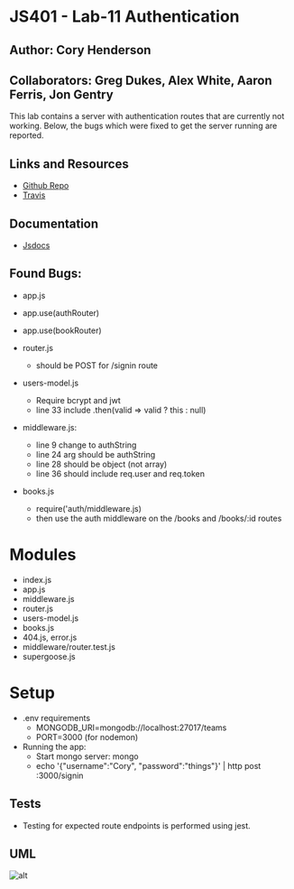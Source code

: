 # JS401 - Lab-11 Authentication
## Author: Cory Henderson
## Collaborators: Greg Dukes, Alex White, Aaron Ferris, Jon Gentry
This lab contains a server with authentication routes that are currently not working.  Below, the bugs which were fixed to get the server running are reported.

## Links and Resources
- [Github Repo](https://github.com/401-advanced-javascript-1/lab-11-authentication)
- [Travis](https://www.travis-ci.com/401-advanced-javascript-1/lab-11-authentication)

## Documentation
- [Jsdocs](localhost:3000/docs)

## Found Bugs:
- app.js
 - app.use(authRouter)
 - app.use(bookRouter)

- router.js
  - should be POST for /signin route

- users-model.js
  - Require bcrypt and jwt
  - line 33 include .then(valid => valid ? this : null)

- middleware.js:
  - line 9 change to authString
  - line 24 arg should be authString
  - line 28 should be object (not array)
  - line 36 should include req.user and req.token

- books.js
  - require('auth/middleware.js)
  - then use the auth middleware on the /books and /books/:id routes

# Modules
- index.js
- app.js
- middleware.js
- router.js
- users-model.js
- books.js
- 404.js, error.js
- middleware/router.test.js
- supergoose.js

# Setup
- .env requirements
  - MONGODB_URI=mongodb://localhost:27017/teams
  - PORT=3000 (for nodemon)
- Running the app:
  - Start mongo server: mongo
  - echo '{"username":"Cory", "password":"things"}' | http post :3000/signin

## Tests
- Testing for expected route endpoints is performed using jest.

## UML
![alt]()
